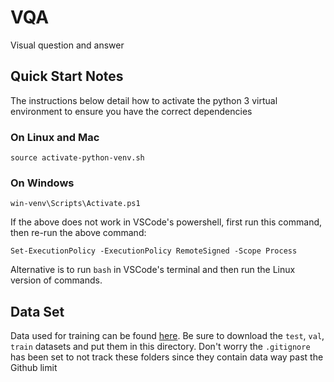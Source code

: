 # VQA
Visual question and answer

## Quick Start Notes
The instructions below detail how to activate the python 3 virtual environment
to ensure you have the correct dependencies
### On Linux and Mac
```
source activate-python-venv.sh
```


### On Windows
```
win-venv\Scripts\Activate.ps1
```
If the above does not work in VSCode's powershell, first run this command, then re-run
the above command:
```
Set-ExecutionPolicy -ExecutionPolicy RemoteSigned -Scope Process
```
Alternative is to run `bash` in VSCode's terminal and then run the Linux version of commands.

## Data Set
Data used for training can be found [here](https://vizwiz.org/tasks-and-datasets/vqa/).
Be sure to download the `test`, `val`, `train` datasets and put them in this
directory. Don't worry the `.gitignore` has been set to not track these
folders since they contain data way past the Github limit

